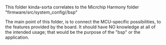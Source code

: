 This folder kinda-sorta correlates to the Micrchip Harmony folder "firmware/src/system_config/<config>/bsp"

The main point of this folder, is to connect the MCU-specific possibilities, to the features provided by the board. It should have NO knowledge at all of the intended usage; that would be the purpose of the "bsp" or the application.
